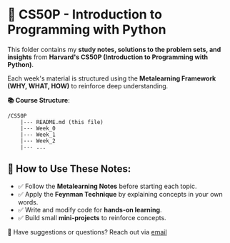 # 📌 CS50P - Introduction to Programming with Python

This folder contains my **study notes, solutions to the problem sets, and insights** from **Harvard's CS50P (Introduction to Programming with Python)**.

Each week's material is structured using the **Metalearning Framework (WHY, WHAT, HOW)** to reinforce deep understanding.

**📚 Course Structure**:
```
/CS50P
    |--- README.md (this file)
    |--- Week_0
    |--- Week_1
    |--- Week_2
    |--- ...
```

## 📖 How to Use These Notes:

- ✅ Follow the **Metalearning Notes** before starting each topic.
- ✅ Apply the **Feynman Technique** by explaining concepts in your own words.
- ✅ Write and modify code for **hands-on learning**.
- ✅ Build small **mini-projects** to reinforce concepts.

📩 Have suggestions or questions? Reach out via [email](mailto:gm_learning_tech@outlook.com)